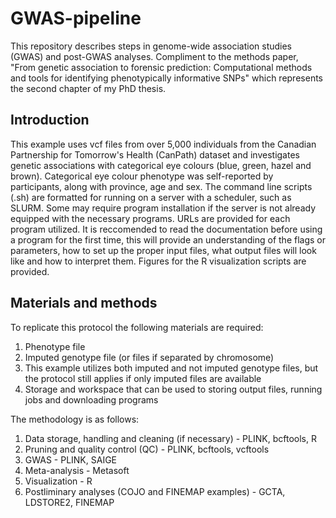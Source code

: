 # GWAS-pipeline

This repository describes steps in genome-wide association studies (GWAS) and post-GWAS analyses.  Compliment to the methods paper, "From genetic association to forensic prediction: Computational methods and tools for identifying phenotypically informative SNPs" which represents the second chapter of my PhD thesis.

## Introduction

This example uses vcf files from over 5,000 individuals from the Canadian Partnership for Tomorrow's Health (CanPath) dataset and investigates genetic associations with categorical eye colours (blue, green, hazel and brown). Categorical eye colour phenotype was self-reported by participants, along with province, age and sex. The command line scripts (.sh) are formatted for running on a server with a scheduler, such as SLURM. Some may require program installation if the server is not already equipped with the necessary programs. URLs are provided for each program utilized. It is reccomended to read the documentation before using a program for the first time, this will provide an understanding of the flags or parameters, how to set up the proper input files, what output files will look like and how to interpret them. Figures for the R visualization scripts are provided.

## Materials and methods

To replicate this protocol the following materials are required:

1. Phenotype file
2. Imputed genotype file (or files if separated by chromosome)
3. This example utilizes both imputed and not imputed genotype files, but the protocol still applies if only imputed files are available
4. Storage and workspace that can be used to storing output files, running jobs and downloading programs

The methodology is as follows:

1. Data storage, handling and cleaning (if necessary) - PLINK, bcftools, R
2. Pruning and quality control (QC) - PLINK, bcftools, vcftools
3. GWAS - PLINK, SAIGE
4. Meta-analysis - Metasoft
5. Visualization - R
6. Postliminary analyses (COJO and FINEMAP examples) - GCTA, LDSTORE2, FINEMAP
